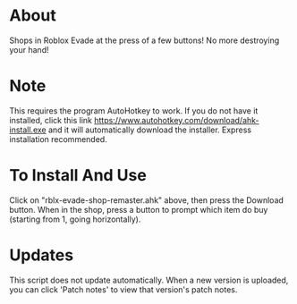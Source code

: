 # About
Shops in Roblox Evade at the press of a few buttons! No more destroying your hand!
# Note
This requires the program AutoHotkey to work. If you do not have it installed, click this link https://www.autohotkey.com/download/ahk-install.exe and it will automatically download the installer. Express installation recommended.
# To Install And Use
Click on "rblx-evade-shop-remaster.ahk" above, then press the Download button. When in the shop, press a button to prompt which item do buy (starting from 1, going horizontally).
# Updates
This script does not update automatically. When a new version is uploaded, you can click 'Patch notes' to view that version's patch notes.
